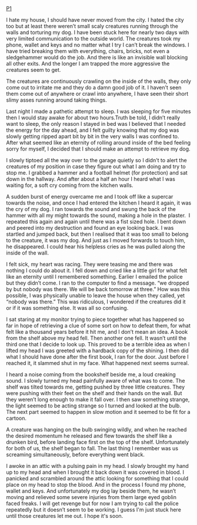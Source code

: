[P1](https://www.reddit.com/r/nosleep/comments/vr6g2p/my_house_wont_let_me_leave/?utm_medium=android_app&utm_source=share)

I hate my house, I should have never moved from the city. I hated the city too but at least there weren’t small scaly creatures running through the walls and torturing my dog. I have been stuck here for nearly two days with very limited communication to the outside world. The creatures took my phone, wallet and keys and no matter what I try I can’t break the windows. I have tried breaking them with everything, chairs, bricks, not even a sledgehammer would do the job. And there is like an invisible wall blocking all other exits. And the longer I am trapped the more aggressive the creatures seem to get.

The creatures are continuously crawling on the inside of the walls, they only come out to irritate me and they do a damn good job of it. I haven't seen them come out of anywhere or crawl into anywhere, I have seen their short slimy asses running around taking things.

Last night I made a pathetic attempt to sleep. I was sleeping for five minutes then I would stay awake for about two hours.Truth be told, I didn’t really want to sleep,  the only reason I stayed in bed was I believed that I needed the energy for the day ahead, and I felt guilty knowing that my dog was slowly getting ripped apart bit by bit in the very walls I was confined to. After what seemed like an eternity of rolling around inside of the bed feeling sorry for myself, I decided that I should make an attempt to retrieve my dog.

I slowly tiptoed all the way over to the garage quietly so I didn't to alert the creatures of my position in case they figure out what I am doing and try to stop me. I grabbed a hammer and a football helmet (for protection) and sat down in the hallway. And after about a half an hour I heard what I was waiting for, a soft cry coming from the kitchen walls. 

A sudden burst of energy overcame me and I took off like a supercar towards the noise, and once I had entered the kitchen I heard it again, it was the cry of my dog. I ran towards the sound and swung the back of the hammer with all my might towards the sound, making a hole in the plaster.  I repeated this again and again until there was a fist sized hole. I bent down and peered into my destruction and found an eye looking back. I was startled and jumped back, but then I realised that it was too small to belong to the creature, it was my dog. And just as I moved forwards to touch him, he disappeared. I could hear his helpless cries as he was pulled along the inside of the wall.

I felt sick, my heart was racing. They were teasing me and there was nothing I could do about it. I fell down and cried like a little girl for what felt like an eternity until I remembered something. Earlier I emailed the police but they didn’t come. I ran to the computer to find a message. “we dropped by but nobody was there. We will be back tomorrow at three.” How was this possible, I was physically unable to leave the house when they called, yet “nobody was there.” This was ridiculous, I wondered if the creatures did it or if it was something else. It was all so confusing.

I sat staring at my monitor trying to piece together  what has happened so far in hope of retrieving a clue of some sort on how to defeat them, for what felt like a thousand years before it hit me, and I don’t mean an idea. A book from the shelf above my head fell. Then another one fell. It wasn’t until the third one that I decide to look up. This proved to be a terrible idea as when I lifted my head I was greeted with a hardback copy of the shining. I then did what I should have done after the first book, I ran for the door. Just before I reached it, it slammed shut in my face. What happened next seems surreal.

I heard a noise coming from the bookshelf beside me, a loud creaking sound. I slowly turned my head painfully aware of what was to come. The shelf was tilted towards me, getting pushed by three little creatures. They were pushing with their feet on the shelf and their hands on the wall. But they weren’t long enough to make it fall over. I then saw something strange, the light seemed to be acting strange so I turned and looked at the bulb. The next part seemed to happen in slow motion and it seemed to be fit for a cartoon.

A creature was hanging on the bulb swinging wildly, and when he reached the desired momentum he released and flew towards the shelf like a drunken bird, before landing face first on the top of the shelf. Unfortunately for both of us, the shelf began to fall. The last thing I remember was us screaming simultaneously, before everything went black.

I awoke in an attic with a pulsing pain in my head. I slowly brought my hand up to my head and when I brought it back down it was covered in blood. I panicked and scrambled around the attic looking for something that I could place on my head to stop the blood. And in the process I found my phone, wallet and keys. And unfortunately my dog lay beside them, he wasn’t moving and relieved some severe injuries from them large eyed goblin faced freaks. I will get revenge but for now I am trying to call the police repeatedly but it doesn’t seem to be working. I guess I'm just stuck here until those creatures let me out. I hope it's soon.